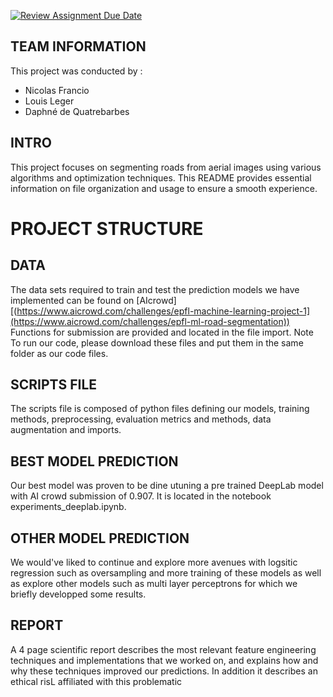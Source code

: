 [![Review Assignment Due Date](https://classroom.github.com/assets/deadline-readme-button-24ddc0f5d75046c5622901739e7c5dd533143b0c8e959d652212380cedb1ea36.svg)](https://classroom.github.com/a/U9FTc9i_)


## TEAM INFORMATION
This project was conducted by : 
- Nicolas Francio
- Louis Leger
- Daphné de Quatrebarbes

## INTRO
This project focuses on segmenting roads from aerial images using various algorithms and optimization techniques. This README provides essential information on file organization and usage to ensure a smooth experience.

# PROJECT STRUCTURE 

## DATA 
The data sets required to train and test the prediction models we have implemented can be found on [AIcrowd][(https://www.aicrowd.com/challenges/epfl-machine-learning-project-1](https://www.aicrowd.com/challenges/epfl-ml-road-segmentation))
Functions for submission are provided and located in the file import.
Note To run our code, please download these files and put them in the same folder as our code files.

## SCRIPTS FILE 
The scripts file is composed of python files defining our models, training methods, preprocessing, evaluation metrics and methods, data augmentation and imports. 

## BEST MODEL PREDICTION 

Our best model was proven to be dine utuning a pre trained DeepLab model with AI crowd submission of 0.907. It is located in the notebook experiments_deeplab.ipynb. 

## OTHER MODEL PREDICTION 

We would've liked to continue and explore more avenues with logsitic regression such as oversampling and more training of these models as well as explore other models such as multi layer perceptrons for which we briefly developped some results.

## REPORT
A 4 page scientific report describes the most relevant feature engineering techniques and implementations that we worked on, and explains how and why these techniques improved our predictions. In addition it describes an ethical risL affiliated with this problematic
